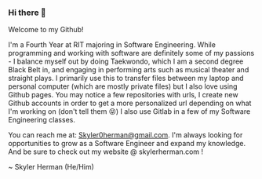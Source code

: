### Hi there 👋

<!--
**sah7829/sah7829** is a ✨ _special_ ✨ repository because its `README.md` (this file) appears on your GitHub profile.

Here are some ideas to get you started:

- 🔭 I’m currently working on ...
- 🌱 I’m currently learning ...
- 👯 I’m looking to collaborate on ...
- 🤔 I’m looking for help with ...
- 💬 Ask me about ...
- 📫 How to reach me: ...
- 😄 Pronouns: ...
- ⚡ Fun fact: ...
-->
Welcome to my Github!

I'm a Fourth Year at RIT majoring in Software Engineering. While programming and working with software are definitely some of my passions - I balance myself out by doing Taekwondo, which I am a second degree Black Belt in, and engaging in performing arts such as musical theater and straight plays.
I primarily use this to transfer files between my laptop and personal computer (which are mostly private files) but I also love using Github pages. 
You may notice a few repositories with urls, I create new Github accounts in order to get a more personalized url depending on what I'm working on (don't tell them 😝)
I also use Gitlab in a few of my Software Engineering classes.

You can reach me at: Skyler0herman@gmail.com. I'm always looking for opportunities to grow as a Software Engineer and expand my knowledge. And be sure to check out my website @ skylerherman.com !

~ Skyler Herman (He/Him)
